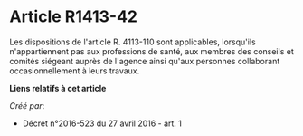 # Article R1413-42

Les dispositions de l'article R. 4113-110 sont applicables, lorsqu'ils n'appartiennent pas aux professions de santé, aux
membres des conseils et comités siégeant auprès de l'agence ainsi qu'aux personnes collaborant occasionnellement à leurs
travaux.

**Liens relatifs à cet article**

_Créé par_:

  - Décret n°2016-523 du 27 avril 2016 - art. 1
